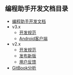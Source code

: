 编程助手开发文档目录
------

- [编程助手开发文档](../README.md)
- v3.x
    - [开发规范](v3/draft.md)
    - [Android客户端](v3/android.md)
- v2.x
    - [开发规范](v2/draft.md)
    - [发布新版](v2/md-release.md)
    - [用户反馈](v2/feedback.md)
- [GitBook分析](gitbook/README.md)

